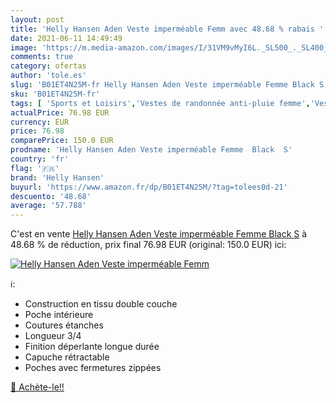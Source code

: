 ```yaml
---
layout: post
title: 'Helly Hansen Aden Veste imperméable Femm avec 48.68 % rabais '
date: 2021-06-11 14:49:49
image: 'https://m.media-amazon.com/images/I/31VM9vMyI6L._SL500_._SL400_.jpg'
comments: true
category: ofertas
author: 'tole.es'
slug: 'B01ET4N25M-fr Helly Hansen Aden Veste imperméable Femme Black S'
sku: 'B01ET4N25M-fr'
tags: [ 'Sports et Loisirs','Vestes de randonnée anti-pluie femme','Vestes de randonnée femme','Vêtements de randonnée','Vêtements de randonnée femme','Vêtements et équipement de loisirs de plein air','helly hansen', ]
actualPrice: 76.98 EUR
currency: EUR
price: 76.98
comparePrice: 150.0 EUR
prodname: 'Helly Hansen Aden Veste imperméable Femme  Black  S'
country: 'fr'
flag: '🇫🇷'
brand: 'Helly Hansen'
buyurl: 'https://www.amazon.fr/dp/B01ET4N25M/?tag=tolees0d-21'
descuento: '48.68'
average: '57.788'
---
```


C'est en vente [Helly Hansen Aden Veste imperméable Femme  Black  S](https://www.amazon.fr/dp/B01ET4N25M/?tag=tolees0d-21)  à  48.68 % de réduction, prix final  76.98 EUR (original: 150.0 EUR) ici:

[![Helly Hansen Aden Veste imperméable Femm](https://m.media-amazon.com/images/I/31VM9vMyI6L._SL500_._SL400_.jpg)](https://www.amazon.fr/dp/B01ET4N25M/?tag=tolees0d-21)

ℹ️:

- Construction en tissu double couche
- Poche intérieure
- Coutures étanches
- Longueur 3/4
- Finition déperlante longue durée
- Capuche rétractable
- Poches avec fermetures zippées

[🛒 Achète-le!!](https://www.amazon.fr/dp/B01ET4N25M/?tag=tolees0d-21)
